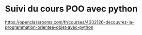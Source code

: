 # Suivi du cours POO avec python
https://openclassrooms.com/fr/courses/4302126-decouvrez-la-programmation-orientee-objet-avec-python